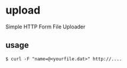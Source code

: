 # upload
Simple HTTP Form File Uploader

## usage

```
$ curl -F "name=@<yourfile.dat>" http://....
```
